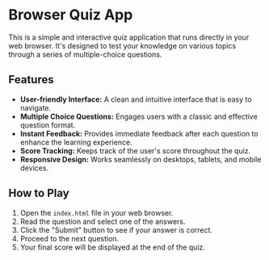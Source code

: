 # Browser Quiz App

This is a simple and interactive quiz application that runs directly in your web browser. It's designed to test your knowledge on various topics through a series of multiple-choice questions.

## Features

- **User-friendly Interface:** A clean and intuitive interface that is easy to navigate.
- **Multiple Choice Questions:** Engages users with a classic and effective question format.
- **Instant Feedback:** Provides immediate feedback after each question to enhance the learning experience.
- **Score Tracking:** Keeps track of the user's score throughout the quiz.
- **Responsive Design:** Works seamlessly on desktops, tablets, and mobile devices.

## How to Play

1.  Open the `index.html` file in your web browser.
2.  Read the question and select one of the answers.
3.  Click the "Submit" button to see if your answer is correct.
4.  Proceed to the next question.
5.  Your final score will be displayed at the end of the quiz.